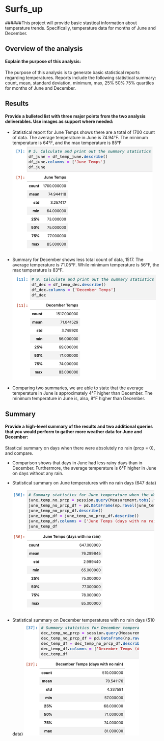 # Surfs_up

######This project will provide basic stastical information about temperature trends. Specifically, temperature data for months of June and December. 


## Overview of the analysis
#### Explain the purpose of this analysis:
The purpose of this analysis is to generate basic statistical reports regarding temperatures. Reports include the following statistical summary: count, mean, standard deviation, minimum, max, 25% 50% 75% quartiles for months of June and December. 


## Results
#### Provide a bulleted list with three major points from the two analysis deliverables. Use images as support where needed:

- Statistical report for June Temps shows there are a total of 1700 count of data. The average temperature in June is 74.94°F. The minimum temperature is 64°F, and the max temperature is 85°F
![june.png](Resources/june.png)

- Summary for December shows less total count of data, 1517. The average temperature is 71.05°F. While minimum temperature is 56°F, the max temperature is 83°F. 
![dec.png](Resources/dec.png)
- Comparing two summaries, we are able to state that the average temperature in June is approximately 4°F higher than December. The minimum temperature in June is, also, 8°F higher than December. 



## Summary
#### Provide a high-level summary of the results and two additional queries that you would perform to gather more weather data for June and December:

Stastical summary on days when there were absolutely no rain (prcp = 0), and compare. 

- Comparison shows that days in June had less rainy days than in December. Furthermore, the average temperature is 6°F higher in June on days without any rain. 

- Statistical summary on June temperatures with no rain days (647 data)
![j_temp_no_prcp.png](Resources/j_temp_no_prcp.png)

- Statistical summary on December temperatures with no rain days (510 data)
![d_temp_no_prcp.png](Resources/d_temp_no_prcp.png)

